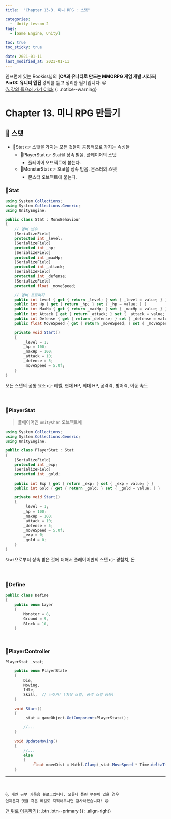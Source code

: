 ```yaml
---
title:  "Chapter 13-3. 미니 RPG : 스탯" 

categories:
  -  Unity Lesson 2
tags:
  - [Game Engine, Unity]

toc: true
toc_sticky: true

date: 2021-01-11
last_modified_at: 2021-01-11
---
```


인프런에 있는 Rookiss님의 **[C#과 유니티로 만드는 MMORPG 게임 개발 시리즈] Part3: 유니티 엔진** 강의를 듣고 정리한 필기입니다. 😀  
[🌜 강의 들으러 가기 Click](https://www.inflearn.com/course/MMORPG-유니티)
{: .notice--warning}


# Chapter 13. 미니 RPG 만들기

## 🚀 스탯

- 📜Stat 👉 스탯을 가지는 모든 것들이 공통적으로 가지는 속성들 
  - 📜PlayerStat 👉 Stat을 상속 받음. 플레이어의 스탯
    - 플레이어 오브젝트에 붙는다.
  - 📜MonsterStat 👉 Stat을 상속 받음. 몬스터의 스탯
    - 몬스터 오브젝트에 붙는다.

### 📜Stat

```c#
using System.Collections;
using System.Collections.Generic;
using UnityEngine;

public class Stat : MonoBehaviour
{
    // 멤버 변수
    [SerializeField]
    protected int _level;
    [SerializeField]
    protected int _hp;
    [SerializeField]
    protected int _maxHp;
    [SerializeField]
    protected int _attack;
    [SerializeField]
    protected int _defense;
    [SerializeField]
    protected float _moveSpeed;

    // 멤버 프로퍼티
    public int Level { get { return _level; } set { _level = value; } }
    public int Hp { get { return _hp; } set { _hp = value; } }
    public int MaxHp { get { return _maxHp; } set { _maxHp = value; } }
    public int Attack { get { return _attack; } set { _attack = value; } }
    public int Defense { get { return _defense; } set { _defense = value; } }
    public float MoveSpeed { get { return _moveSpeed; } set { _moveSpeed = value; } }

    private void Start()
    {
        _level = 1;
        _hp = 100;
        _maxHp = 100;
        _attack = 10;
        _defense = 5;
        _moveSpeed = 5.0f;
    }
}

```

모든 스탯의 공통 요소 👉 레벨, 현재 HP, 최대 HP, 공격력, 방어력, 이동 속도

<br>

### 📜PlayerStat

> 플에이어인 `unityChan` 오브젝트에 

```c#
using System.Collections;
using System.Collections.Generic;
using UnityEngine;

public class PlayerStat : Stat
{
    [SerializeField]
	protected int _exp;
    [SerializeField]
	protected int _gold;

	public int Exp { get { return _exp; } set { _exp = value; } }
	public int Gold { get { return _gold; } set { _gold = value; } }

	private void Start()
	{
		_level = 1;
		_hp = 100;
		_maxHp = 100;
		_attack = 10;
		_defense = 5;
		_moveSpeed = 5.0f;
		_exp = 0;
		_gold = 0;
	}
}

```

`Stat`으로부터 상속 받은 것에 더해서 플레이어만의 스탯 👉 경험치, 돈


<br>

### 📜Define

```c#
public class Define
{
    public enum Layer
    {
        Monster = 8,
        Ground = 9,
        Block = 10,
    }
```


<br>

### 📜PlayerController

```c#
PlayerStat _stat;

	public enum PlayerState
	{
		Die,
		Moving,
		Idle,
		Skill,  // ✨추가! (치유 스킬, 공격 스킬 등등)
	}

	void Start()
    {
		_stat = gameObject.GetComponent<PlayerStat>();

		//...
	}

    void UpdateMoving()
    {
        //... 
		else
		{
			float moveDist = Mathf.Clamp(_stat.MoveSpeed * Time.deltaTime, 0, dir.magnitude);
    }
```

***
<br>

    🌜 개인 공부 기록용 블로그입니다. 오류나 틀린 부분이 있을 경우 
    언제든지 댓글 혹은 메일로 지적해주시면 감사하겠습니다! 😄

[맨 위로 이동하기](#){: .btn .btn--primary }{: .align-right}